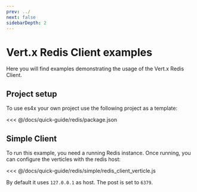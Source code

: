 ```yaml
---
prev: ../
next: false
sidebarDepth: 2
---
```

# Vert.x Redis Client examples

Here you will find examples demonstrating the usage of the Vert.x Redis Client.

## Project setup

To use es4x your own project use the following project as a template:

<<< @/docs/quick-guide/redis/package.json

## Simple Client

To run this example, you need a running Redis instance. Once running, you can configure the
verticles with the redis host:

<<< @/docs/quick-guide/redis/simple/redis_client_verticle.js

By default it uses `127.0.0.1` as host. The post is set to `6379`.
